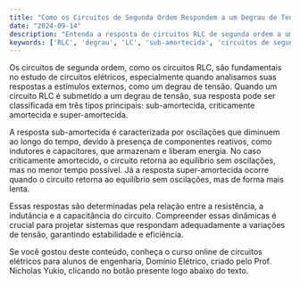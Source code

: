 ```yaml
---
title: "Como os Circuitos de Segunda Ordem Respondem a um Degrau de Tensão?"
date: "2024-09-14"
description: "Entenda a resposta de circuitos RLC de segunda ordem a um degrau de tensão e os diferentes tipos de amortecimento."
keywords: ['RLC', 'degrau', 'LC', 'sub-amortecida', 'circuitos de segunda ordem']
---
```


Os circuitos de segunda ordem, como os circuitos RLC, são fundamentais no estudo de circuitos elétricos, especialmente quando analisamos suas respostas a estímulos externos, como um degrau de tensão. Quando um circuito RLC é submetido a um degrau de tensão, sua resposta pode ser classificada em três tipos principais: sub-amortecida, criticamente amortecida e super-amortecida. 

A resposta sub-amortecida é caracterizada por oscilações que diminuem ao longo do tempo, devido à presença de componentes reativos, como indutores e capacitores, que armazenam e liberam energia. No caso criticamente amortecido, o circuito retorna ao equilíbrio sem oscilações, mas no menor tempo possível. Já a resposta super-amortecida ocorre quando o circuito retorna ao equilíbrio sem oscilações, mas de forma mais lenta.

Essas respostas são determinadas pela relação entre a resistência, a indutância e a capacitância do circuito. Compreender essas dinâmicas é crucial para projetar sistemas que respondam adequadamente a variações de tensão, garantindo estabilidade e eficiência.

Se você gostou deste conteúdo, conheça o curso online de circuitos elétricos para alunos de engenharia, Domínio Elétrico, criado pelo Prof. Nicholas Yukio, clicando no botão presente logo abaixo do texto.